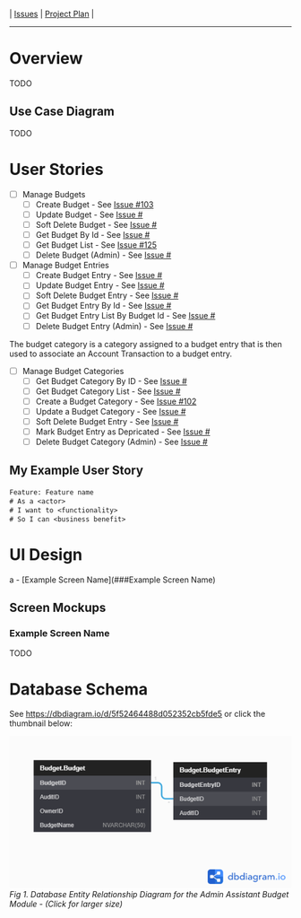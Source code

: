 | [Issues](https://github.com/SimonGeering/AdminAssistant/milestone/13) | [Project Plan](https://github.com/SimonGeering/AdminAssistant/projects/6) | 

***

# Overview

TODO

## Use Case Diagram

TODO

# User Stories

- [ ] Manage Budgets
  - [ ] Create Budget - See [Issue #103](https://github.com/SimonGeering/AdminAssistant/issues/103)
  - [ ] Update Budget - See [Issue #](https://github.com/SimonGeering/AdminAssistant/issues/)
  - [ ] Soft Delete Budget - See [Issue #](https://github.com/SimonGeering/AdminAssistant/issues/)
  - [ ] Get Budget By Id - See [Issue #](https://github.com/SimonGeering/AdminAssistant/issues/)
  - [ ] Get Budget List - See [Issue #125](https://github.com/SimonGeering/AdminAssistant/issues/125)
  - [ ] Delete Budget (Admin) - See [Issue #](https://github.com/SimonGeering/AdminAssistant/issues/)

- [ ] Manage Budget Entries
  - [ ] Create Budget Entry - See [Issue #](https://github.com/SimonGeering/AdminAssistant/issues/)
  - [ ] Update Budget Entry - See [Issue #](https://github.com/SimonGeering/AdminAssistant/issues/)
  - [ ] Soft Delete Budget Entry - See [Issue #](https://github.com/SimonGeering/AdminAssistant/issues/)
  - [ ] Get Budget Entry By Id - See [Issue #](https://github.com/SimonGeering/AdminAssistant/issues/)
  - [ ] Get Budget Entry List By Budget Id - See [Issue #](https://github.com/SimonGeering/AdminAssistant/issues/)
  - [ ] Delete Budget Entry (Admin) - See [Issue #](https://github.com/SimonGeering/AdminAssistant/issues/)

The budget category is a category assigned to a budget entry that is then used to associate an Account Transaction to a budget entry.

- [ ] Manage Budget Categories
  - [ ] Get Budget Category By ID - See [Issue #](https://github.com/SimonGeering/AdminAssistant/issues/)
  - [ ] Get Budget Category List - See [Issue #](https://github.com/SimonGeering/AdminAssistant/issues/)
  - [ ] Create a Budget Category - See [Issue #102](https://github.com/SimonGeering/AdminAssistant/issues/102)
  - [ ] Update a Budget Category - See [Issue #](https://github.com/SimonGeering/AdminAssistant/issues/)
  - [ ] Soft Delete Budget Entry - See [Issue #](https://github.com/SimonGeering/AdminAssistant/issues/)
  - [ ] Mark Budget Entry as Depricated - See [Issue #](https://github.com/SimonGeering/AdminAssistant/issues/)
  - [ ] Delete Budget Category (Admin) - See [Issue #](https://github.com/SimonGeering/AdminAssistant/issues/)

## My Example User Story

``` Gherkin
Feature: Feature name
# As a <actor>
# I want to <functionality>
# So I can <business benefit>
```

# UI Design

a - [Example Screen Name](###Example Screen Name)  

## Screen Mockups

### Example Screen Name

TODO

# Database Schema

See <https://dbdiagram.io/d/5f52464488d052352cb5fde5> or click the thumbnail below:  

[![Database Entity Relationship Diagram for the Admin Assistant Budget Module](../images/Budget-Module/BudgetModule_EntityRelationshipDiagram_V1o0o0.png)](https://simongeering.github.io/AdminAssistant/images/Budget-Module/BudgetModule_EntityRelationshipDiagram_V1o0o0.png)  
_Fig 1. Database Entity Relationship Diagram for the Admin Assistant Budget Module - (Click for larger size)_
